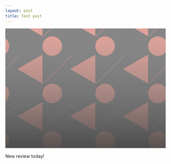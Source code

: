 ```yaml
---
layout: post
title: Test post
---
```


![Geometric pattern with fading gradient](/img/sample_feature_img_2.png)

<p> New review today! </p>
